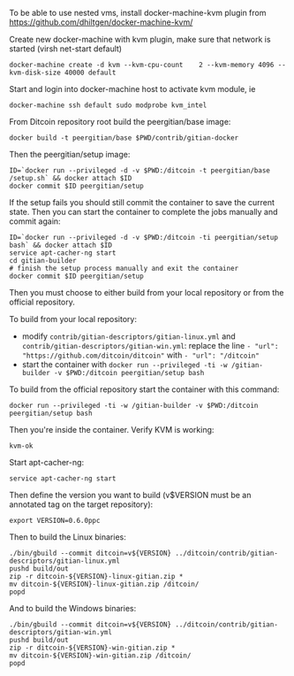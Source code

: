 To be able to use nested vms, install docker-machine-kvm plugin from https://github.com/dhiltgen/docker-machine-kvm/

Create new docker-machine with kvm plugin, make sure that network is started (virsh net-start default)

	docker-machine create -d kvm --kvm-cpu-count	2 --kvm-memory 4096 --kvm-disk-size 40000 default

Start and login into docker-machine host to activate kvm module, ie

	docker-machine ssh default sudo modprobe kvm_intel

From Ditcoin repository root build the peergitian/base image:

    docker build -t peergitian/base $PWD/contrib/gitian-docker

Then the peergitian/setup image:

    ID=`docker run --privileged -d -v $PWD:/ditcoin -t peergitian/base /setup.sh` && docker attach $ID
    docker commit $ID peergitian/setup

If the setup fails you should still commit the container to save the current state. Then you can start the container to complete the jobs manually and commit again:

    ID=`docker run --privileged -d -v $PWD:/ditcoin -ti peergitian/setup bash` && docker attach $ID
    service apt-cacher-ng start
    cd gitian-builder
    # finish the setup process manually and exit the container
    docker commit $ID peergitian/setup


Then you must choose to either build from your local repository or from the official repository.

To build from your local repository:

* modify `contrib/gitian-descriptors/gitian-linux.yml` and `contrib/gitian-descriptors/gitian-win.yml`: replace the line `- "url": "https://github.com/ditcoin/ditcoin"` with `- "url": "/ditcoin"`
* start the container with `docker run --privileged -ti -w /gitian-builder -v $PWD:/ditcoin peergitian/setup bash`

To build from the official repository start the container with this command:

    docker run --privileged -ti -w /gitian-builder -v $PWD:/ditcoin peergitian/setup bash

Then you're inside the container. Verify KVM is working:

    kvm-ok

Start apt-cacher-ng:

    service apt-cacher-ng start

Then define the version you want to build (v$VERSION must be an annotated tag on the target repository):

    export VERSION=0.6.0ppc

Then to build the Linux binaries:

    ./bin/gbuild --commit ditcoin=v${VERSION} ../ditcoin/contrib/gitian-descriptors/gitian-linux.yml
    pushd build/out
    zip -r ditcoin-${VERSION}-linux-gitian.zip *
    mv ditcoin-${VERSION}-linux-gitian.zip /ditcoin/
    popd

And to build the Windows binaries:

    ./bin/gbuild --commit ditcoin=v${VERSION} ../ditcoin/contrib/gitian-descriptors/gitian-win.yml
    pushd build/out
    zip -r ditcoin-${VERSION}-win-gitian.zip *
    mv ditcoin-${VERSION}-win-gitian.zip /ditcoin/
    popd
